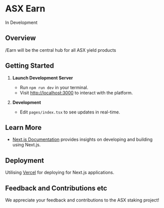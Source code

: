 # ASX Earn
In Development

## Overview
/Earn will be the central hub for all ASX yield products

## Getting Started
1. **Launch Development Server**
   - Run `npm run dev` in your terminal.
   - Visit [http://localhost:3000](http://localhost:3000) to interact with the platform.

2. **Development**
   - Edit `pages/index.tsx` to see updates in real-time.

## Learn More
- [Next.js Documentation](https://nextjs.org/docs) provides insights on developing and building using Next.js.

## Deployment
Utilising [Vercel](https://vercel.com/new) for deploying for Next.js applications. 

## Feedback and Contributions etc
We appreciate your feedback and contributions to the ASX staking project!

